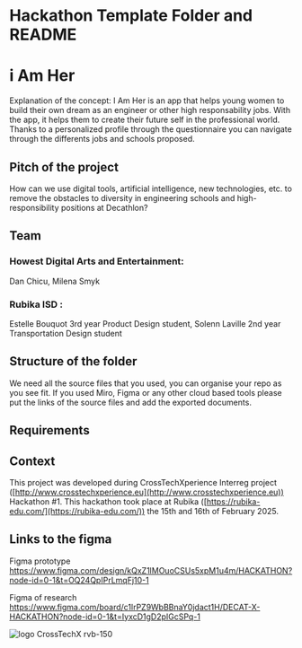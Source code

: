 # Hackathon Template Folder and README

# i Am Her
Explanation of the concept:
I Am Her is an app that helps young women to build their own dream as an engineer or other high responsability jobs. With the app, it helps them to create their future self in the professional world. Thanks to a personalized profile through the questionnaire you can navigate through the differents jobs and schools proposed.

## Pitch of the project
How can we use digital tools, artificial intelligence, new technologies, etc. to remove the obstacles to diversity in engineering schools and high-responsibility positions at Decathlon?

## Team

### Howest Digital Arts and Entertainment:
Dan Chicu,
Milena Smyk
### Rubika ISD :
Estelle Bouquot 3rd year Product Design student,
Solenn Laville 2nd year Transportation Design student

## Structure of the folder

We need all the source files that you used, you can organise your repo as you see fit.
If you used Miro, Figma or any other cloud based tools please put the links of the source files and add the exported documents.

## Requirements

## Context

This project was developed during CrossTechXperience Interreg project ([http://www.crosstechxperience.eu](http://www.crosstechxperience.eu)) Hackathon #1.
This hackathon took place at Rubika ([https://rubika-edu.com/](https://rubika-edu.com/)) the 15th and 16th of February 2025.

## Links to the figma
Figma prototype
https://www.figma.com/design/kQxZ1lMOuoCSUs5xpM1u4m/HACKATHON?node-id=0-1&t=OQ24QpIPrLmqFj10-1

Figma of research
https://www.figma.com/board/c1lrPZ9WbBBnaY0jdact1H/DECAT-X-HACKATHON?node-id=0-1&t=IyxcD1gD2pIGcSPq-1

![logo CrossTechX rvb-150](https://github.com/user-attachments/assets/b2c622b3-c234-462a-a646-c7f3380c91bd)
